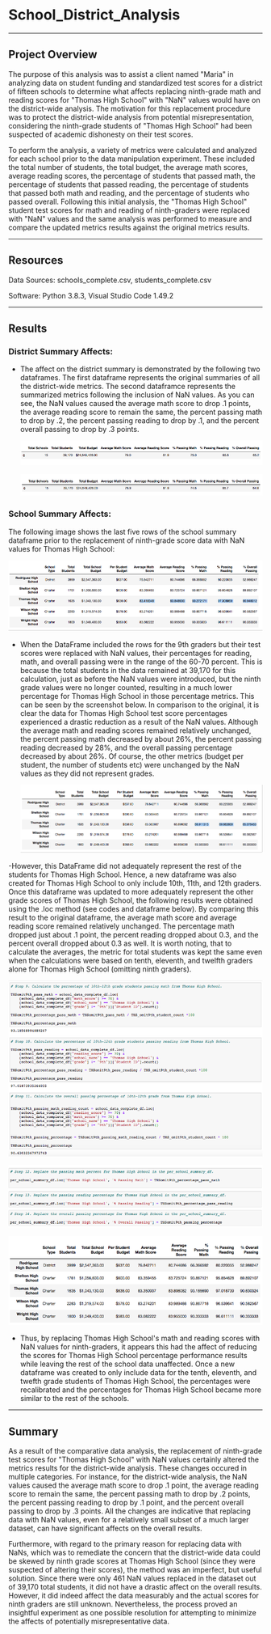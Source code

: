 # School_District_Analysis
-----------------------------
## Project Overview

The purpose of this analysis was to assist a client named "Maria" in analyzing data on student funding and standardized test scores for a district of fifteen schools to determine what affects replacing ninth-grade math and reading scores for "Thomas High School" with "NaN" values would have on the district-wide analysis.  The motivation for this replacement procedure was to protect the district-wide analysis from potential misrepresentation, considering the ninth-grade students of "Thomas High School" had been suspected of academic dishonesty on their test scores.

To perform the analysis, a variety of metrics were calculated and analyzed for each school prior to the data manipulation experiment.  These included the total number of students, the total budget, the average math scores, average reading scores, the percentage of students that passed math, the percentage of students that passed reading, the percentage of students that passed both math and reading, and the percentage of students who passed overall.  Following this initial analysis, the "Thomas High School" student test scores for math and reading of ninth-graders were replaced with "NaN" values and the same analysis was performed to measure and compare the updated metrics results against the original metrics results.

----------------------------
## Resources

Data Sources:  schools_complete.csv, students_complete.csv

Software:  Python 3.8.3, Visual Studio Code 1.49.2

----------------------------
## Results

### District Summary Affects:

- The affect on the district summary is demonstrated by the following two dataframes.  The first dataframe represents the original summaries of all the district-wide metrics.  The second dataframce represents the summarized metrics following the inclusion of NaN values.  As you can see, the NaN values caused the average math score to drop .1 points, the average reading score to remain the same, the percent passing math to drop by .2, the percent passing reading to drop by .1, and the percent overall passing to drop by .3 points.
 
     ![](Resources/District_OG_one_dec.png)

    ![](Resources/District_NAN.png)

### School Summary Affects:

The following image shows the last five rows of the school summary dataframe prior to the replacement of ninth-grade score data with NaN values for Thomas High School:

   ![](Resources/Sch_Sum_df_OG.png)

- When the DataFrame included the rows for the 9th graders but their test scores were replaced with NaN values, their percentages for reading, math, and overall passing were in the range of the 60-70 percent.  This is because the total students in the data remained at 39,170 for this calculation, just as before the NaN values were introduced, but the ninth grade values were no longer counted, resulting in a much lower percentage for Thomas High School in those percentage metrics.  This can be seen by the screenshot below.  In comparison to the original, it is clear the data for Thomas High School test score percentages experienced a drastic reduction as a result of the NaN values.  Although the average math and reading scores remained relatively unchanged, the percent passing math decreased by about 26%, the percent passing reading decreased by 28%, and the overall passing percentage decreased by about 26%.  Of course, the other metrics (budget per student, the number of students etc) were unchanged by the NaN values as they did not represent grades.

    ![](Resources/school_sum_NAN_60.png)

-However, this DataFrame did not adequately represent the rest of the students for Thomas High School.  Hence, a new dataframe was also created for Thomas High School to only include 10th, 11th, and 12th graders.  Once this dataframe was updated to more adequately represent the other grade scores of Thomas High School, the following results were obtained using the .loc method (see codes and dataframe below).  By comparing this result to the original dataframe, the average math score and average reading score remained relatively unchanged.  The percentage math dropped just about .1 point, the percent reading dropped about 0.3, and the percent overall dropped about 0.3 as well.  It is worth noting, that to calculate the averages, the metric for total students was kept the same even when the calculations were based on tenth, eleventh, and twelfth graders alone for Thomas High School (omitting ninth graders).

   ![](Resources/Code1_for_readme.png)

   ![](Resources/Code_for_readme.png)
   
   ![](Resources/Use_for_NAN.png)

- Thus, by replacing Thomas High School's math and reading scores with NaN values for ninth-graders, it appears this had the affect of reducing the scores for Thomas High School percentage performance results while leaving the rest of the school data unaffected.  Once a new dataframe was created to only include data for the tenth, eleventh, and twefth grade students of Thomas High School, the percentages were recalibrated and the percentages for Thomas High School became more similar to the rest of the schools.

--------------------------

## Summary

As a result of the comparative data analysis, the replacement of ninth-grade test scores for "Thomas High School" with NaN values certainly altered the metrics results for the district-wide analysis.  These changes occured in multiple categories.  For instance, for the district-wide analysis, the NaN values caused the average math score to drop .1 point, the average reading score to remain the same, the percent passing math to drop by .2 points, the percent passing reading to drop by .1 point, and the percent overall passing to drop by .3 points.  All the changes are indicative that replacing data with NaN values, even for a relatively small subset of a much larger dataset, can have significant affects on the overall results.

Furthermore, with regard to the primary reason for replacing data with NaNs, which was to remediate the concern that the district-wide data could be skewed by ninth grade scores at Thomas High School (since they were suspected of altering their scores), the method was an imperfect, but useful solution.  Since there were only 461 NaN values replaced in the dataset out of 39,170 total students, it did not have a drastic affect on the overall results.  However, it did indeed affect the data measurably and the actual scores for ninth graders are still unknown.  Nevertheless, the process proved an insightful experiment as one possible resolution for attempting to minimize the affects of potentially misrepresentative data.
